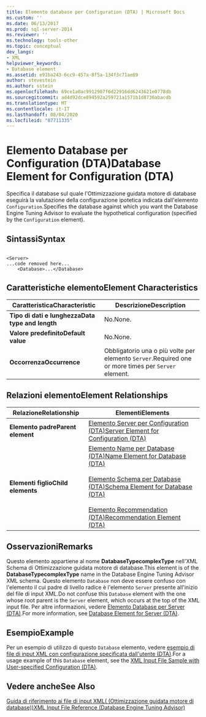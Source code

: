 ```yaml
---
title: Elemento database per Configuration (DTA) | Microsoft Docs
ms.custom: ''
ms.date: 06/13/2017
ms.prod: sql-server-2014
ms.reviewer: ''
ms.technology: tools-other
ms.topic: conceptual
dev_langs:
- XML
helpviewer_keywords:
- Database element
ms.assetid: e91ba243-6cc9-457a-8f5a-134f3c71ae69
author: stevestein
ms.author: sstein
ms.openlocfilehash: 69ce1a0ac9912907f6d22916dd6243621e0778db
ms.sourcegitcommit: ad4d92dce894592a259721a1571b1d8736abacdb
ms.translationtype: MT
ms.contentlocale: it-IT
ms.lasthandoff: 08/04/2020
ms.locfileid: "87711335"
---
```

# <a name="database-element-for-configuration-dta"></a><span data-ttu-id="077ff-102">Elemento Database per Configuration (DTA)</span><span class="sxs-lookup"><span data-stu-id="077ff-102">Database Element for Configuration (DTA)</span></span>
  <span data-ttu-id="077ff-103">Specifica il database sul quale l'Ottimizzazione guidata motore di database eseguirà la valutazione della configurazione ipotetica indicata dall'elemento `Configuration`.</span><span class="sxs-lookup"><span data-stu-id="077ff-103">Specifies the database against which you want the Database Engine Tuning Advisor to evaluate the hypothetical configuration (specified by the `Configuration` element).</span></span>  
  
## <a name="syntax"></a><span data-ttu-id="077ff-104">Sintassi</span><span class="sxs-lookup"><span data-stu-id="077ff-104">Syntax</span></span>  
  
```  
  
<Server>  
...code removed here...  
    <Database>...</Database>  
```  
  
## <a name="element-characteristics"></a><span data-ttu-id="077ff-105">Caratteristiche elemento</span><span class="sxs-lookup"><span data-stu-id="077ff-105">Element Characteristics</span></span>  
  
|<span data-ttu-id="077ff-106">Caratteristica</span><span class="sxs-lookup"><span data-stu-id="077ff-106">Characteristic</span></span>|<span data-ttu-id="077ff-107">Descrizione</span><span class="sxs-lookup"><span data-stu-id="077ff-107">Description</span></span>|  
|--------------------|-----------------|  
|<span data-ttu-id="077ff-108">**Tipo di dati e lunghezza**</span><span class="sxs-lookup"><span data-stu-id="077ff-108">**Data type and length**</span></span>|<span data-ttu-id="077ff-109">No.</span><span class="sxs-lookup"><span data-stu-id="077ff-109">None.</span></span>|  
|<span data-ttu-id="077ff-110">**Valore predefinito**</span><span class="sxs-lookup"><span data-stu-id="077ff-110">**Default value**</span></span>|<span data-ttu-id="077ff-111">No.</span><span class="sxs-lookup"><span data-stu-id="077ff-111">None.</span></span>|  
|<span data-ttu-id="077ff-112">**Occorrenza**</span><span class="sxs-lookup"><span data-stu-id="077ff-112">**Occurrence**</span></span>|<span data-ttu-id="077ff-113">Obbligatorio una o più volte per elemento `Server`.</span><span class="sxs-lookup"><span data-stu-id="077ff-113">Required one or more times per `Server` element.</span></span>|  
  
## <a name="element-relationships"></a><span data-ttu-id="077ff-114">Relazioni elemento</span><span class="sxs-lookup"><span data-stu-id="077ff-114">Element Relationships</span></span>  
  
|<span data-ttu-id="077ff-115">Relazione</span><span class="sxs-lookup"><span data-stu-id="077ff-115">Relationship</span></span>|<span data-ttu-id="077ff-116">Elementi</span><span class="sxs-lookup"><span data-stu-id="077ff-116">Elements</span></span>|  
|------------------|--------------|  
|<span data-ttu-id="077ff-117">**Elemento padre**</span><span class="sxs-lookup"><span data-stu-id="077ff-117">**Parent element**</span></span>|[<span data-ttu-id="077ff-118">Elemento Server per Configuration &#40;DTA&#41;</span><span class="sxs-lookup"><span data-stu-id="077ff-118">Server Element for Configuration &#40;DTA&#41;</span></span>](server-element-for-configuration-dta.md)|  
|<span data-ttu-id="077ff-119">**Elementi figlio**</span><span class="sxs-lookup"><span data-stu-id="077ff-119">**Child elements**</span></span>|[<span data-ttu-id="077ff-120">Elemento Name per Database &#40;DTA&#41;</span><span class="sxs-lookup"><span data-stu-id="077ff-120">Name Element for Database &#40;DTA&#41;</span></span>](name-element-for-database-dta.md)<br /><br /> [<span data-ttu-id="077ff-121">Elemento Schema per Database &#40;DTA&#41;</span><span class="sxs-lookup"><span data-stu-id="077ff-121">Schema Element for Database &#40;DTA&#41;</span></span>](schema-element-for-database-dta.md)<br /><br /> [<span data-ttu-id="077ff-122">Elemento Recommendation &#40;DTA&#41;</span><span class="sxs-lookup"><span data-stu-id="077ff-122">Recommendation Element &#40;DTA&#41;</span></span>](recommendation-element-dta.md)|  
  
## <a name="remarks"></a><span data-ttu-id="077ff-123">Osservazioni</span><span class="sxs-lookup"><span data-stu-id="077ff-123">Remarks</span></span>  
 <span data-ttu-id="077ff-124">Questo elemento appartiene al nome **DatabaseTypecomplexType** nell'XML Schema di Ottimizzazione guidata motore di database.</span><span class="sxs-lookup"><span data-stu-id="077ff-124">This element is of the **DatabaseTypecomplexType** name in the Database Engine Tuning Advisor XML schema.</span></span> <span data-ttu-id="077ff-125">Questo elemento `Database` non deve essere confuso con l'elemento il cui padre di livello radice è l'elemento `Server` presente all'inizio del file di input XML.</span><span class="sxs-lookup"><span data-stu-id="077ff-125">Do not confuse this `Database` element with the one whose root parent is the `Server` element, which occurs at the top of the XML input file.</span></span> <span data-ttu-id="077ff-126">Per altre informazioni, vedere [Elemento Database per Server &#40;DTA&#41;](database-element-for-server-dta.md).</span><span class="sxs-lookup"><span data-stu-id="077ff-126">For more information, see [Database Element for Server &#40;DTA&#41;](database-element-for-server-dta.md).</span></span>  
  
## <a name="example"></a><span data-ttu-id="077ff-127">Esempio</span><span class="sxs-lookup"><span data-stu-id="077ff-127">Example</span></span>  
 <span data-ttu-id="077ff-128">Per un esempio di utilizzo di questo `Database` elemento, vedere [esempio di file di input XML con configurazione specificata dall'utente &#40;DTA&#41;](xml-input-file-sample-with-user-specified-configuration-dta.md).</span><span class="sxs-lookup"><span data-stu-id="077ff-128">For a usage example of this `Database` element, see the [XML Input File Sample with User-specified Configuration &#40;DTA&#41;](xml-input-file-sample-with-user-specified-configuration-dta.md).</span></span>  
  
## <a name="see-also"></a><span data-ttu-id="077ff-129">Vedere anche</span><span class="sxs-lookup"><span data-stu-id="077ff-129">See Also</span></span>  
 [<span data-ttu-id="077ff-130">Guida di riferimento ai file di input XML&#40; (Ottimizzazione guidata motore di database)&#41;</span><span class="sxs-lookup"><span data-stu-id="077ff-130">XML Input File Reference &#40;Database Engine Tuning Advisor&#41;</span></span>](xml-input-file-reference-database-engine-tuning-advisor.md)  
  
  
